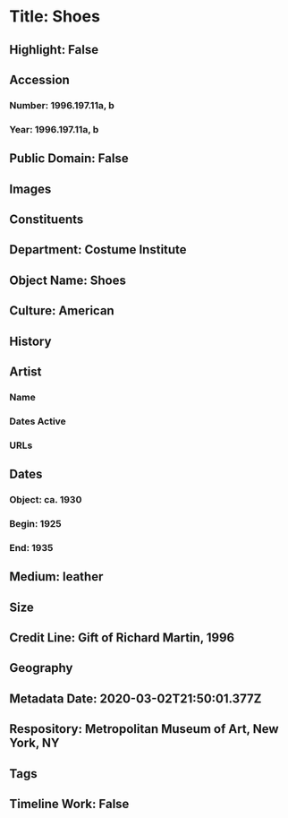 # Title: Shoes
## Highlight: False
## Accession
### Number: 1996.197.11a, b
### Year: 1996.197.11a, b
## Public Domain: False
## Images
## Constituents
## Department: Costume Institute
## Object Name: Shoes
## Culture: American
## History
## Artist
### Name
### Dates Active
### URLs
## Dates
### Object: ca. 1930
### Begin: 1925
### End: 1935
## Medium: leather
## Size
## Credit Line: Gift of Richard Martin, 1996
## Geography
## Metadata Date: 2020-03-02T21:50:01.377Z
## Respository: Metropolitan Museum of Art, New York, NY
## Tags
## Timeline Work: False